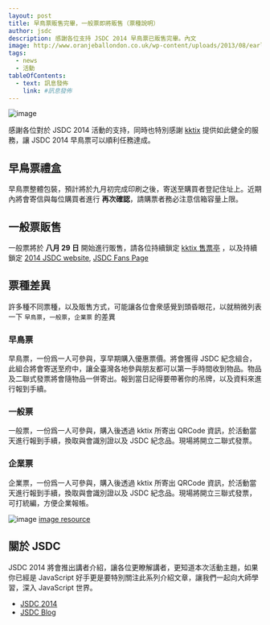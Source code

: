 ```yaml
---
layout: post
title: 早鳥票販售完畢，一般票即將販售（票種說明）
author: jsdc
description: 感謝各位支持 JSDC 2014 早鳥票已販售完畢。內文
image: http://www.oranjeballondon.co.uk/wp-content/uploads/2013/08/earlybirdtickets1.jpg
tags:
  - news
  - 活動
tableOfContents:
  - text: 訊息發佈
    link: #訊息發佈
---
```


![image](http://www.oranjeballondon.co.uk/wp-content/uploads/2013/08/earlybirdtickets1.jpg)

感謝各位對於  JSDC 2014 活動的支持，同時也特別感謝 [kktix](https://kktix.com/) 提供如此健全的服務，讓 JSDC 2014 早鳥票可以順利任務達成。

## 早鳥票禮盒

早鳥票整體包裝，預計將於九月初完成印刷之後，寄送至購買者登記住址上。近期內將會寄信與每位購買者進行 **再次確認**，請購票者務必注意信箱容量上限。

## 一般票販售

一般票將於 **八月 29 日** 開始進行販售，請各位持續鎖定 [kktix 售票亭](http://jsdc-tw.kktix.cc/events/jsdc2014) ，以及持續鎖定 [2014 JSDC website](http://2014.jsdc.tw),  [JSDC Fans Page](https://www.facebook.com/JSDC.TW)

## 票種差異

許多種不同票種，以及販售方式，可能讓各位會衆感覺到頭昏眼花，以就稍微列表一下 `早鳥票`，`一般票`，`企業票` 的差異

### 早鳥票

早鳥票，一份爲一人可參與，享早期購入優惠票價。將會獲得 JSDC 紀念組合，此組合將會寄送至府中，讓全臺灣各地參與朋友都可以第一手時間收到物品。物品及二聯式發票將會隨物品一併寄出。報到當日記得要帶著你的吊牌，以及資料來進行報到手續。

### 一般票

一般票，一份爲一人可參與，購入後透過 kktix 所寄出 QRCode 資訊，於活動當天進行報到手續，換取與會識別證以及 JSDC 紀念品。現場將開立二聯式發票。

### 企業票

企業票，一份爲一人可參與，購入後透過 kktix 所寄出 QRCode 資訊，於活動當天進行報到手續，換取與會識別證以及 JSDC 紀念品。現場將開立三聯式發票，可打統編，方便企業報帳。

![image](http://img2.wikia.nocookie.net/__cb20110408184551/kungfupanda/images/9/93/ShifuGreen.JPG)
[image resource](http://img2.wikia.nocookie.net/__cb20110408184551/kungfupanda/images/9/93/ShifuGreen.JPG)

## 關於 JSDC

JSDC 2014 將會推出講者介紹，讓各位更瞭解講者，更知道本次活動主題，如果你已經是 JavaScript 好手更是要特別關注此系列介紹文章，讓我們一起向大師學習，深入 JavaScript 世界。

 * [JSDC 2014](http://2014.jsdc.tw/)
 * [JSDC Blog](http://blog.jsdc.tw/)
